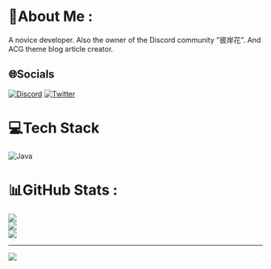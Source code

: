 # 💫About Me :
A novice developer. Also the owner of the Discord community "彼岸花". And ACG theme blog article creator.

## 🌐Socials
[![Discord](https://img.shields.io/badge/Discord-%237289DA.svg?logo=discord&logoColor=white)](htttps://discord.gg/sm8rfTGGqh) [![Twitter](https://img.shields.io/badge/Twitter-%231DA1F2.svg?logo=Twitter&logoColor=white)](https://twitter.com/TinyYana_OuO) 

# 💻Tech Stack
![Java](https://img.shields.io/badge/java-%23ED8B00.svg?style=for-the-badge&logo=java&logoColor=white)
# 📊GitHub Stats :
![](https://github-readme-stats.vercel.app/api?username=TinyYana&theme=dark&hide_border=false&include_all_commits=false&count_private=false)<br/>
![](https://github-readme-streak-stats.herokuapp.com/?user=TinyYana&theme=dark&hide_border=false)<br/>
![](https://github-readme-stats.vercel.app/api/top-langs/?username=TinyYana&theme=dark&hide_border=false&include_all_commits=false&count_private=false&layout=compact)

---
![](https://komarev.com/ghpvc/?username=TinyYana&label=Visitors+Count&color=brightgreen)
